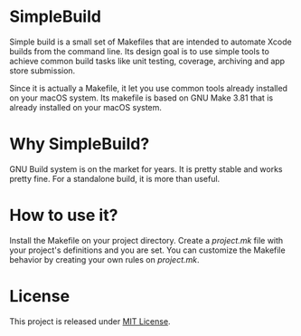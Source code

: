 # SimpleBuild

Simple build is a small set of Makefiles that are intended to automate Xcode
builds from the command line. Its design goal is to use simple tools to achieve
common build tasks like unit testing, coverage, archiving and app store
submission.

Since it is actually a Makefile, it let you use common tools already installed
on your macOS system. Its makefile is based on GNU Make 3.81 that is already
installed on your macOS system.

# Why SimpleBuild?

GNU Build system is on the market for years. It is pretty stable and works
pretty fine. For a standalone build, it is more than useful.

# How to use it?

Install the Makefile on your project directory. Create a _project.mk_ file with
your project's definitions and you are set. You can customize the Makefile
behavior by creating your own rules on _project.mk_.

# License

This project is released under [MIT License](LICENSE).

